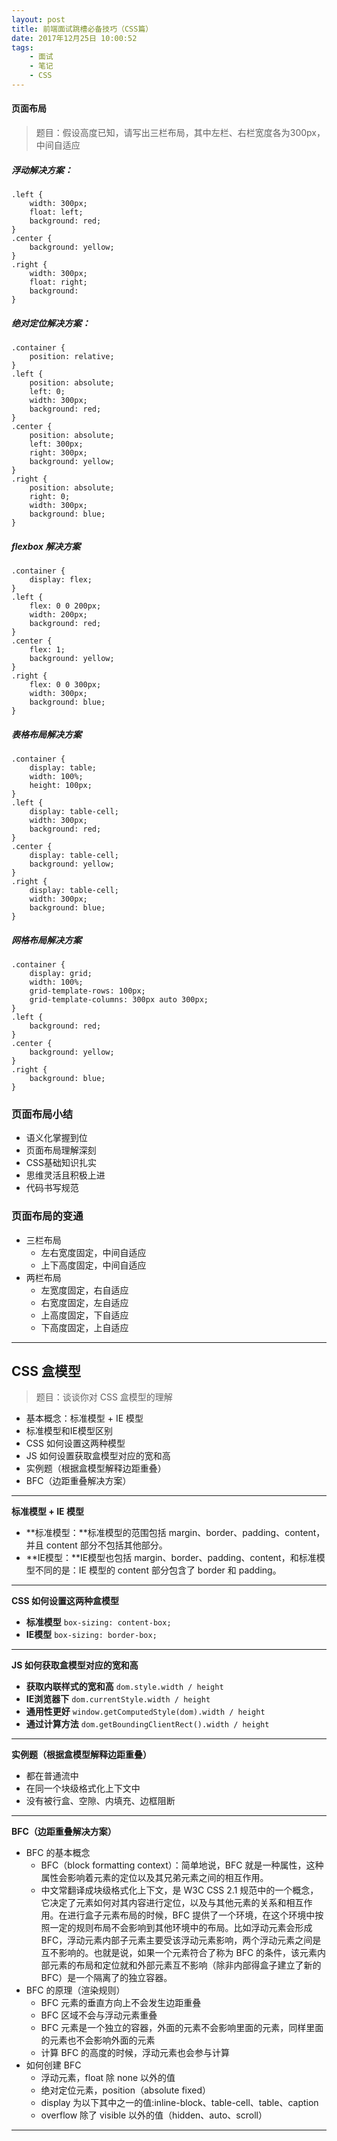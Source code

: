 ```yaml
---
layout: post
title: 前端面试跳槽必备技巧（CSS篇）
date: 2017年12月25日 10:00:52
tags: 
    - 面试 
    - 笔记
    - CSS
---
```


#### 页面布局
> 题目：假设高度已知，请写出三栏布局，其中左栏、右栏宽度各为300px，中间自适应

##### 浮动解决方案：
```
.left {
    width: 300px;
    float: left;
    background: red;
}
.center {
    background: yellow;
}
.right {
    width: 300px;
    float: right;
    background:
}
```

##### 绝对定位解决方案：
```
.container {
    position: relative;
}
.left {
    position: absolute;
    left: 0;
    width: 300px;
    background: red;
}
.center {
    position: absolute;
    left: 300px;
    right: 300px;
    background: yellow;
}
.right {
    position: absolute;
    right: 0;
    width: 300px;
    background: blue;
}
```
##### flexbox 解决方案
```
.container {
    display: flex;
}
.left {
    flex: 0 0 200px;
    width: 200px;
    background: red;
}
.center {
    flex: 1;
    background: yellow;
}
.right {
    flex: 0 0 300px;
    width: 300px;
    background: blue;
}
```
##### 表格布局解决方案
```
.container {
    display: table;
    width: 100%;
    height: 100px;
}
.left {
    display: table-cell;
    width: 300px;
    background: red;
}
.center {
    display: table-cell;
    background: yellow;
}
.right {
    display: table-cell;
    width: 300px;
    background: blue;
}
```
##### 网格布局解决方案
```
.container {
    display: grid;
    width: 100%;
    grid-template-rows: 100px;
    grid-template-columns: 300px auto 300px;
}
.left {
    background: red;
}
.center {
    background: yellow;
}
.right {
    background: blue;
}
```


### 页面布局小结
- 语义化掌握到位
- 页面布局理解深刻
- CSS基础知识扎实
- 思维灵活且积极上进
- 代码书写规范

### 页面布局的变通
- 三栏布局
  - 左右宽度固定，中间自适应
  - 上下高度固定，中间自适应
- 两栏布局
  - 左宽度固定，右自适应
  - 右宽度固定，左自适应
  - 上高度固定，下自适应
  - 下高度固定，上自适应

---

<!--more-->

## CSS 盒模型
> 题目：谈谈你对 CSS 盒模型的理解

- 基本概念：标准模型 + IE 模型
- 标准模型和IE模型区别
- CSS 如何设置这两种模型
- JS 如何设置获取盒模型对应的宽和高
- 实例题（根据盒模型解释边距重叠）
- BFC（边距重叠解决方案）

---

**标准模型 + IE 模型**

- **标准模型：**标准模型的范围包括 margin、border、padding、content，并且 content 部分不包括其他部分。
- **IE模型：**IE模型也包括 margin、border、padding、content，和标准模型不同的是：IE 模型的 content 部分包含了 border 和 padding。

---

**CSS 如何设置这两种盒模型**
- **标准模型**
`
box-sizing: content-box;
`
- **IE模型**
`
box-sizing: border-box;
`

---

**JS 如何获取盒模型对应的宽和高**
- **获取内联样式的宽和高**
`
dom.style.width / height
`
- **IE浏览器下**
`
dom.currentStyle.width / height
`
- **通用性更好**
`
window.getComputedStyle(dom).width / height
`
- **通过计算方法**
`
dom.getBoundingClientRect().width / height
`

---

**实例题（根据盒模型解释边距重叠）**
- 都在普通流中
- 在同一个块级格式化上下文中
- 没有被行盒、空隙、内填充、边框阻断

---

**BFC（边距重叠解决方案）**
- BFC 的基本概念
  - BFC（block formatting context）：简单地说，BFC 就是一种属性，这种属性会影响着元素的定位以及其兄弟元素之间的相互作用。
  - 中文常翻译成块级格式化上下文，是 W3C CSS 2.1 规范中的一个概念，它决定了元素如何对其内容进行定位，以及与其他元素的关系和相互作用。在进行盒子元素布局的时候，BFC 提供了一个环境，在这个环境中按照一定的规则布局不会影响到其他环境中的布局。比如浮动元素会形成 BFC，浮动元素内部子元素主要受该浮动元素影响，两个浮动元素之间是互不影响的。也就是说，如果一个元素符合了称为 BFC 的条件，该元素内部元素的布局和定位就和外部元素互不影响（除非内部得盒子建立了新的 BFC）是一个隔离了的独立容器。
- BFC 的原理（渲染规则）
  - BFC 元素的垂直方向上不会发生边距重叠
  - BFC 区域不会与浮动元素重叠
  - BFC 元素是一个独立的容器，外面的元素不会影响里面的元素，同样里面的元素也不会影响外面的元素
  - 计算 BFC 的高度的时候，浮动元素也会参与计算
- 如何创建 BFC
  - 浮动元素，float 除 none 以外的值
  - 绝对定位元素，position（absolute fixed）
  - display 为以下其中之一的值:inline-block、table-cell、table、caption
  - overflow 除了 visible 以外的值（hidden、auto、scroll）

---